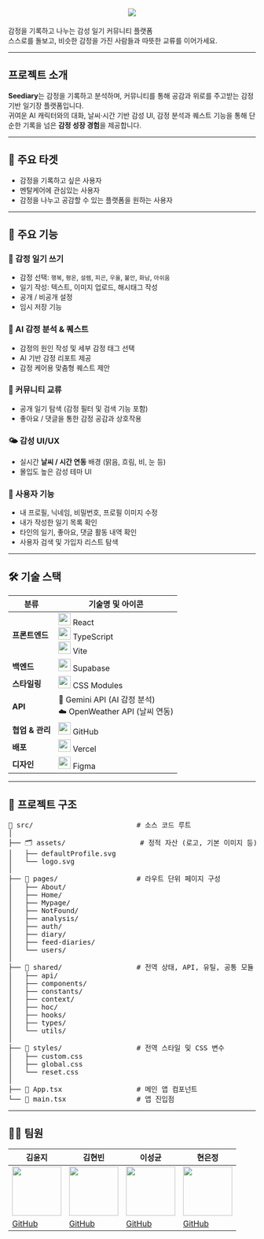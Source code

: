 <h1 align="center">
  <img src="https://readme-typing-svg.herokuapp.com/?font=Righteous&size=35&center=true&vCenter=true&width=500&height=70&duration=4000&lines=🌱+씨앗일기+(Seediary);감정을+기록하는+커뮤니티;AI와+함께하는+멘탈케어;💚+Welcome+to+Seediary!&color=6b8a47" />
</h1>


감정을 기록하고 나누는 감성 일기 커뮤니티 플랫폼  
스스로를 돌보고, 비슷한 감정을 가진 사람들과 따뜻한 교류를 이어가세요.

---

## 프로젝트 소개

**Seediary**는 감정을 기록하고 분석하며, 커뮤니티를 통해 공감과 위로를 주고받는 감정 기반 일기장 플랫폼입니다.  
귀여운 AI 캐릭터와의 대화, 날씨·시간 기반 감성 UI, 감정 분석과 퀘스트 기능을 통해 단순한 기록을 넘은 **감정 성장 경험**을 제공합니다.

---

## 🎯 주요 타겟

- 감정을 기록하고 싶은 사용자  
- 멘탈케어에 관심있는 사용자  
- 감정을 나누고 공감할 수 있는 플랫폼을 원하는 사용자  

---

## 🌟 주요 기능

### 📘 감정 일기 쓰기
- 감정 선택: `행복`, `평온`, `설렘`, `피곤`, `우울`, `불안`, `화남`, `아쉬움`
- 일기 작성: 텍스트, 이미지 업로드, 해시태그 작성
- 공개 / 비공개 설정
- 임시 저장 기능



### 🤖 AI 감정 분석 & 퀘스트
- 감정의 원인 작성 및 세부 감정 태그 선택
- AI 기반 감정 리포트 제공
- 감정 케어용 맞춤형 퀘스트 제안



### 💬 커뮤니티 교류
- 공개 일기 탐색 (감정 필터 및 검색 기능 포함)
- 좋아요 / 댓글을 통한 감정 공감과 상호작용



### 🌤️ 감성 UI/UX
- 실시간 **날씨 / 시간 연동** 배경 (맑음, 흐림, 비, 눈 등)
- 몰입도 높은 감성 테마 UI



### 🧍 사용자 기능
- 내 프로필, 닉네임, 비밀번호, 프로필 이미지 수정
- 내가 작성한 일기 목록 확인
- 타인의 일기, 좋아요, 댓글 활동 내역 확인
- 사용자 검색 및 가입자 리스트 탐색

---

## 🛠️ 기술 스택

| 분류           | 기술명 및 아이콘 |
|----------------|------------------|
| **프론트엔드** | <img src="https://skillicons.dev/icons?i=react&theme=dark" height="25"/> React <br> <img src="https://skillicons.dev/icons?i=typescript&theme=dark" height="25"/> TypeScript <br> <img src="https://skillicons.dev/icons?i=vite&theme=dark" height="25"/> Vite |
| **백엔드**     | <img src="https://skillicons.dev/icons?i=supabase&theme=dark" height="25"/> Supabase |
| **스타일링**   | <img src="https://skillicons.dev/icons?i=css&theme=dark" height="25"/> CSS Modules |
| **API**        | 🤖 Gemini API (AI 감정 분석) <br> ☁️ OpenWeather API (날씨 연동) |
| **협업 & 관리**| <img src="https://skillicons.dev/icons?i=github&theme=dark" height="25"/> GitHub |
| **배포**       | <img src="https://skillicons.dev/icons?i=vercel&theme=dark" height="25"/> Vercel |
| **디자인**     | <img src="https://skillicons.dev/icons?i=figma&theme=dark" height="25"/> Figma |

---

## 📁 프로젝트 구조

<pre>
📁 src/                         # 소스 코드 루트
│
├── 🗂️ assets/                  # 정적 자산 (로고, 기본 이미지 등)
│   ├── defaultProfile.svg
│   └── logo.svg
│
├── 📑 pages/                   # 라우트 단위 페이지 구성
│   ├── About/
│   ├── Home/
│   ├── Mypage/
│   ├── NotFound/
│   ├── analysis/
│   ├── auth/
│   ├── diary/
│   ├── feed-diaries/
│   └── users/
│
├── 🔗 shared/                  # 전역 상태, API, 유틸, 공통 모듈
│   ├── api/
│   ├── components/
│   ├── constants/
│   ├── context/
│   ├── hoc/
│   ├── hooks/
│   ├── types/
│   └── utils/
│
├── 🎨 styles/                  # 전역 스타일 및 CSS 변수
│   ├── custom.css
│   ├── global.css
│   └── reset.css
│
├── 🧮 App.tsx                  # 메인 앱 컴포넌트
└── 🚀 main.tsx                 # 앱 진입점
</pre>

---

## 👨‍💻 팀원
| 김윤지 | 김현빈 | 이성균 | 현은정 |
| --- | --- | --- | --- |
| <img src="https://avatars.githubusercontent.com/yoon00" width="100"/> | <img src="https://avatars.githubusercontent.com/hb-k-3376" width="100"/> | <img src="https://avatars.githubusercontent.com/skyunlee98" width="100"/> | <img src="https://avatars.githubusercontent.com/forntend-developer" width="100"/> |
| [GitHub](https://github.com/yoon00) | [GitHub](https://github.com/hb-k-3376) | [GitHub](https://github.com/skyunlee98) | [GitHub](https://github.com/forntend-developer) |
